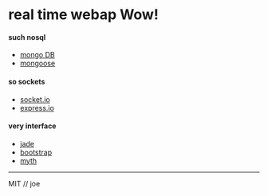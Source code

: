 # real time webap Wow!

#### such nosql 
- <a href="http://docs.mongodb.org/manual/installation/">mongo DB</a>
- <a href="http://mongoosejs.com/docs/guide.html">mongoose</a>

#### so sockets 
- <a href="http://socket.io/">socket.io</a>
- <a href="http://express-io.org/">express.io</a>

#### very interface
- <a href="http://jade-lang.com/">jade</a>
- <a href="getbootstrap.com">bootstrap<a/>
- <a href="http://www.myth.io/">myth</a>


---

MIT // joe
